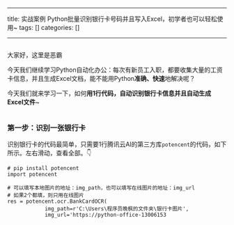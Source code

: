 
--- 
title:  实战案例 Python批量识别银行卡号码并且写入Excel，初学者也可以轻松使用~ 
tags: []
categories: [] 

---
<img alt="" src="https://img-blog.csdnimg.cn/img_convert/a430e90b5660b82a9c024e74b9ee39cd.webp?x-oss-process=image/format,png">

大家好，这里是恶霸

今天我们继续学习Python自动化办公：每次有新员工入职，都要收集大量的工资卡信息，并且生成Excel文档，能不能用Python**准确、快速**地解决呢？

今天我们就来学习一下，如何**用1行代码，自动识别银行卡信息并且自动生成Excel文件**~

<img alt="" src="https://img-blog.csdnimg.cn/img_convert/189ed66da49906fa3f5bcdc9f8ff95e5.webp?x-oss-process=image/format,png">

### 第一步：识别一张银行卡

识别银行卡的代码最简单，只需要1行腾讯云AI的第三方库`potencent`的代码，如下所示。左右滑动，查看全部。👇

```
# pip install potencent
import potencent

# 可以填写本地图片的地址：img_path，也可以填写在线图片的地址：img_url
# 如果2个都填，则只用在线图片
res = potencent.ocr.BankCardOCR(
            img_path=r'C:\Users\程序员晚枫的文件夹\银行卡图片',
            img_url='https://python-office-13006153
```
